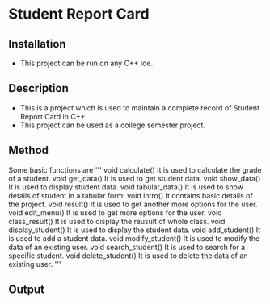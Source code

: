 # Student Report Card

## Installation
- This project can be run on any C++ ide.

## Description
- This is a project which is used to maintain a complete record of Student Report Card in C++.
- This project can be used as a college semester project.

## Method
Some basic functions are
'''
void calculate() It is used to calculate the grade of a student.
void get_data() It is used to get student data.
void show_data() It is used to display student data.
void tabular_data() It is used to show details of student in a tabular form.
void intro() It contains basic details of the project.
void result() It is used to get another more options for the user.
void edit_menu() It is used to get more options for the user.
void class_result() It is used to display the reusult of whole class.
void display_student() It is used to display the student data.
void add_student() It is used to add a student data.
void modify_student() It is used to modify the data of an existing user.
void search_student() It is used to search for a specific student.
void delete_student() It is used to delete the data of an existing user.
'''

## Output
